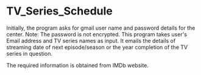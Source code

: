 # TV_Series_Schedule
Initially, the program asks for gmail user name and password details for the center. Note: The password is not encrypted.
This program takes user's Email address and TV series names as input.
It emails the details of streaming date of next episode/season or the year completion of the TV series in question.

The required information is obtained from IMDb website.

